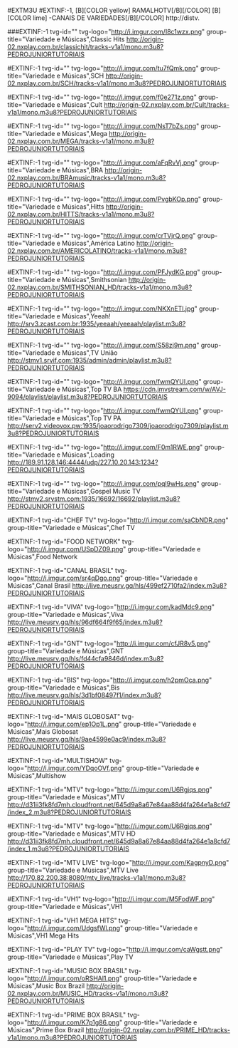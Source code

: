 
#EXTM3U
#EXTINF:-1, [B][COLOR  yellow] RAMALHOTV[/B][/COLOR]  [B][COLOR lime] -CANAIS DE VARIEDADES[/B][/COLOR]
http://distv.




###EXTINF:-1 tvg-id="" tvg-logo="http://i.imgur.com/I8c1wzx.png" group-title="Variedade e Músicas",Classic Hits
http://origin-02.nxplay.com.br/classichit/tracks-v1a1/mono.m3u8?PEDROJUNIORTUTORIAIS

#EXTINF:-1 tvg-id="" tvg-logo="http://i.imgur.com/tu7fQmk.png" group-title="Variedade e Músicas",SCH
http://origin-02.nxplay.com.br/SCH/tracks-v1a1/mono.m3u8?PEDROJUNIORTUTORIAIS

#EXTINF:-1 tvg-id="" tvg-logo="http://i.imgur.com/f0e271z.png" group-title="Variedade e Músicas",Cult
http://origin-02.nxplay.com.br/Cult/tracks-v1a1/mono.m3u8?PEDROJUNIORTUTORIAIS

#EXTINF:-1 tvg-id="" tvg-logo="http://i.imgur.com/NsT7bZs.png" group-title="Variedade e Músicas",Mega
http://origin-02.nxplay.com.br/MEGA/tracks-v1a1/mono.m3u8?PEDROJUNIORTUTORIAIS

#EXTINF:-1 tvg-id="" tvg-logo="http://i.imgur.com/aFqRvVj.png" group-title="Variedade e Músicas",BRA
http://origin-02.nxplay.com.br/BRAmusic/tracks-v1a1/mono.m3u8?PEDROJUNIORTUTORIAIS

#EXTINF:-1 tvg-id="" tvg-logo="http://i.imgur.com/PvgbKOp.png" group-title="Variedade e Músicas",Hitts
http://origin-02.nxplay.com.br/HITTS/tracks-v1a1/mono.m3u8?PEDROJUNIORTUTORIAIS

#EXTINF:-1 tvg-id="" tvg-logo="http://i.imgur.com/crTVjrQ.png" group-title="Variedade e Músicas",América Latino
http://origin-02.nxplay.com.br/AMERICOLATINO/tracks-v1a1/mono.m3u8?PEDROJUNIORTUTORIAIS

#EXTINF:-1 tvg-id="" tvg-logo="http://i.imgur.com/PFJydKG.png" group-title="Variedade e Músicas",Smithsonian
http://origin-02.nxplay.com.br/SMITHSONIAN_HD/tracks-v1a1/mono.m3u8?PEDROJUNIORTUTORIAIS

#EXTINF:-1 tvg-id="" tvg-logo="http://i.imgur.com/NKXnETl.jpg" group-title="Variedade e Músicas",Yeeah!
http://srv3.zcast.com.br:1935/yeeaah/yeeaah/playlist.m3u8?PEDROJUNIORTUTORIAIS

#EXTINF:-1 tvg-id="" tvg-logo="http://i.imgur.com/S58zj9m.png" group-title="Variedade e Músicas",TV União
http://stmv1.srvif.com:1935/admin/admin/playlist.m3u8?PEDROJUNIORTUTORIAIS

#EXTINF:-1 tvg-id="" tvg-logo="http://i.imgur.com/fwmQYUI.png" group-title="Variedade e Músicas",Top TV BA
https://cdn.jmvstream.com/w/AVJ-9094/playlist/playlist.m3u8?PEDROJUNIORTUTORIAIS

#EXTINF:-1 tvg-id="" tvg-logo="http://i.imgur.com/fwmQYUI.png" group-title="Variedade e Músicas",Top TV PA
http://serv2.videovox.pw:1935/joaorodrigo7309/joaorodrigo7309/playlist.m3u8?PEDROJUNIORTUTORIAIS

#EXTINF:-1 tvg-id="" tvg-logo="http://i.imgur.com/F0m1RWE.png" group-title="Variedade e Músicas",Loading
http://189.91.128.146:4444/udp/227.10.20.143:1234?PEDROJUNIORTUTORIAIS

#EXTINF:-1 tvg-id="" tvg-logo="http://i.imgur.com/pql9wHs.png" group-title="Variedade e Músicas",Gospel Music TV 
http://stmv2.srvstm.com:1935/16692/16692/playlist.m3u8?PEDROJUNIORTUTORIAIS

#EXTINF:-1 tvg-id="CHEF TV" tvg-logo="http://i.imgur.com/saCbNDR.png" group-title="Variedade e Músicas",Chef TV

#EXTINF:-1 tvg-id="FOOD NETWORK" tvg-logo="http://i.imgur.com/USpDZ09.png" group-title="Variedade e Músicas",Food Network

#EXTINF:-1 tvg-id="CANAL BRASIL" tvg-logo="http://i.imgur.com/sr4qDgo.png" group-title="Variedade e Músicas",Canal Brasil
http://live.meusrv.gq/hls/499ef2710fa2/index.m3u8?PEDROJUNIORTUTORIAIS

#EXTINF:-1 tvg-id="VIVA" tvg-logo="http://i.imgur.com/kadMdc9.png" group-title="Variedade e Músicas",Viva
http://live.meusrv.gq/hls/96df664f9f65/index.m3u8?PEDROJUNIORTUTORIAIS

#EXTINF:-1 tvg-id="GNT" tvg-logo="http://i.imgur.com/cfJR8v5.png" group-title="Variedade e Músicas",GNT
http://live.meusrv.gq/hls/fd44cfa9846d/index.m3u8?PEDROJUNIORTUTORIAIS

#EXTINF:-1 tvg-id="BIS" tvg-logo="http://i.imgur.com/h2pmOca.png" group-title="Variedade e Músicas",Bis
http://live.meusrv.gq/hls/3d1bf08497f1/index.m3u8?PEDROJUNIORTUTORIAIS

#EXTINF:-1 tvg-id="MAIS GLOBOSAT" tvg-logo="http://i.imgur.com/ep1Op1L.png" group-title="Variedade e Músicas",Mais Globosat
http://live.meusrv.gq/hls/9ae4599e0ac9/index.m3u8?PEDROJUNIORTUTORIAIS

#EXTINF:-1 tvg-id="MULTISHOW" tvg-logo="http://i.imgur.com/YDqoOVf.png" group-title="Variedade e Músicas",Multishow

#EXTINF:-1 tvg-id="MTV" tvg-logo="http://i.imgur.com/U6Rgjqs.png" group-title="Variedade e Músicas",MTV
http://d31ii3fk8fd7mh.cloudfront.net/645d9a8a67e84aa88d4fa264e1a8cfd7/index_2.m3u8?PEDROJUNIORTUTORIAIS

#EXTINF:-1 tvg-id="MTV" tvg-logo="http://i.imgur.com/U6Rgjqs.png" group-title="Variedade e Músicas",MTV HD
http://d31ii3fk8fd7mh.cloudfront.net/645d9a8a67e84aa88d4fa264e1a8cfd7/index_1.m3u8?PEDROJUNIORTUTORIAIS

#EXTINF:-1 tvg-id="MTV LIVE" tvg-logo="http://i.imgur.com/KagpnyD.png" group-title="Variedade e Músicas",MTV Live
http://170.82.200.38:8080/mtv_live/tracks-v1a1/mono.m3u8?PEDROJUNIORTUTORIAIS

#EXTINF:-1 tvg-id="VH1" tvg-logo="http://i.imgur.com/M5FodWF.png" group-title="Variedade e Músicas",VH1

#EXTINF:-1 tvg-id="VH1 MEGA HITS" tvg-logo="http://i.imgur.com/UdgsfWl.png" group-title="Variedade e Músicas",VH1 Mega Hits

#EXTINF:-1 tvg-id="PLAY TV" tvg-logo="http://i.imgur.com/caWgstt.png" group-title="Variedade e Músicas",Play TV

#EXTINF:-1 tvg-id="MUSIC BOX BRASIL" tvg-logo="http://i.imgur.com/oRSHAl1.png" group-title="Variedade e Músicas",Music Box Brazil
http://origin-02.nxplay.com.br/MUSIC_HD/tracks-v1a1/mono.m3u8?PEDROJUNIORTUTORIAIS

#EXTINF:-1 tvg-id="PRIME BOX BRASIL" tvg-logo="http://i.imgur.com/K7p1g86.png" group-title="Variedade e Músicas",Prime Box Brazil
http://origin-02.nxplay.com.br/PRIME_HD/tracks-v1a1/mono.m3u8?PEDROJUNIORTUTORIAIS
